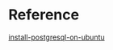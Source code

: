 
# Reference

[install-postgresql-on-ubuntu](https://www.digitalocean.com/community/tutorials/how-to-install-postgresql-on-ubuntu-20-04-quickstart)
